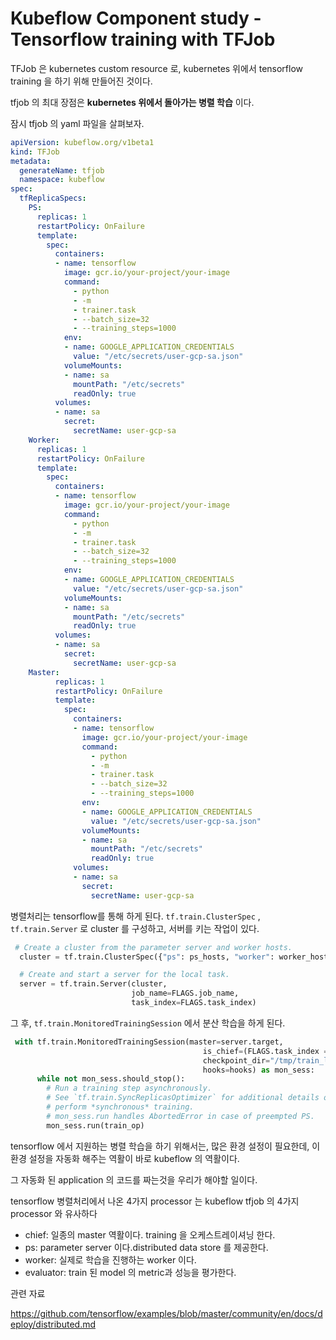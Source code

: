 # Kubeflow Component study - Tensorflow training with TFJob

TFJob 은 kubernetes custom resource 로, kubernetes 위에서 tensorflow training 을 하기 위해 만들어진 것이다.

tfjob 의 최대 장점은 **kubernetes 위에서 돌아가는 병렬 학습** 이다.



잠시 tfjob 의 yaml 파일을 살펴보자.

```yaml
apiVersion: kubeflow.org/v1beta1
kind: TFJob
metadata:
  generateName: tfjob
  namespace: kubeflow
spec:
  tfReplicaSpecs:
    PS:
      replicas: 1
      restartPolicy: OnFailure
      template:
        spec:
          containers:
          - name: tensorflow
            image: gcr.io/your-project/your-image
            command:
              - python
              - -m
              - trainer.task
              - --batch_size=32
              - --training_steps=1000
            env:
            - name: GOOGLE_APPLICATION_CREDENTIALS
              value: "/etc/secrets/user-gcp-sa.json"
            volumeMounts:
            - name: sa
              mountPath: "/etc/secrets"
              readOnly: true
          volumes:
          - name: sa
            secret:
              secretName: user-gcp-sa
    Worker:
      replicas: 1
      restartPolicy: OnFailure
      template:
        spec:
          containers:
          - name: tensorflow
            image: gcr.io/your-project/your-image
            command:
              - python
              - -m
              - trainer.task
              - --batch_size=32
              - --training_steps=1000
            env:
            - name: GOOGLE_APPLICATION_CREDENTIALS
              value: "/etc/secrets/user-gcp-sa.json"
            volumeMounts:
            - name: sa
              mountPath: "/etc/secrets"
              readOnly: true
          volumes:
          - name: sa
            secret:
              secretName: user-gcp-sa
    Master:
          replicas: 1
          restartPolicy: OnFailure
          template:
            spec:
              containers:
              - name: tensorflow
                image: gcr.io/your-project/your-image
                command:
                  - python
                  - -m
                  - trainer.task
                  - --batch_size=32
                  - --training_steps=1000
                env:
                - name: GOOGLE_APPLICATION_CREDENTIALS
                  value: "/etc/secrets/user-gcp-sa.json"
                volumeMounts:
                - name: sa
                  mountPath: "/etc/secrets"
                  readOnly: true
              volumes:
              - name: sa
                secret:
                  secretName: user-gcp-sa
```

병렬처리는 tensorflow를 통해 하게 된다. `tf.train.ClusterSpec` , `tf.train.Server` 로 cluster 를 구성하고, 서버를 키는 작업이 있다.

```python
 # Create a cluster from the parameter server and worker hosts.
  cluster = tf.train.ClusterSpec({"ps": ps_hosts, "worker": worker_hosts})

  # Create and start a server for the local task.
  server = tf.train.Server(cluster,
                           job_name=FLAGS.job_name,
                           task_index=FLAGS.task_index)
```

그 후, `tf.train.MonitoredTrainingSession` 에서 분산 학습을 하게 된다.

```python
 with tf.train.MonitoredTrainingSession(master=server.target,
                                           is_chief=(FLAGS.task_index == 0),
                                           checkpoint_dir="/tmp/train_logs",
                                           hooks=hooks) as mon_sess:
      while not mon_sess.should_stop():
        # Run a training step asynchronously.
        # See `tf.train.SyncReplicasOptimizer` for additional details on how to
        # perform *synchronous* training.
        # mon_sess.run handles AbortedError in case of preempted PS.
        mon_sess.run(train_op)
```

tensorflow 에서 지원하는 병렬 학습을 하기 위해서는, 많은 환경 설정이 필요한데, 이 환경 설정을 자동화 해주는 역활이 바로 kubeflow 의 역활이다.

그 자동화 된 application 의 코드를 짜는것을 우리가 해야할 일이다.

tensorflow 병렬처리에서 나온 4가지 processor 는 kubeflow tfjob 의 4가지 processor 와 유사하다

- chief: 일종의 master 역활이다. training 을 오케스트레이셔닝 한다.
- ps: parameter server 이다.distributed data store 를 제공한다.
- worker: 실제로 학습을 진행하는 worker 이다.
- evaluator: train 된 model 의 metric과 성능을 평가한다.



관련 자료

<https://github.com/tensorflow/examples/blob/master/community/en/docs/deploy/distributed.md>

